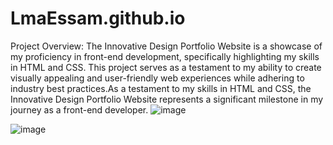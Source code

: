 # LmaEssam.github.io
Project Overview:
The Innovative Design Portfolio Website is a showcase of my proficiency in front-end development, specifically highlighting my skills in HTML and CSS. This project serves as a testament to my ability to create visually appealing and user-friendly web experiences while adhering to industry best practices.As a testament to my skills in HTML and CSS, the Innovative Design Portfolio Website represents a significant milestone in my journey as a front-end developer.
![image](https://github.com/LmaEssam/LmaEssam.github.io/assets/165649600/8d056e54-1ecf-415b-bcee-cac08dd766e1)

![image](https://github.com/LmaEssam/LmaEssam.github.io/assets/165649600/165dc433-bdd0-410d-9ee2-be24456cd776)
